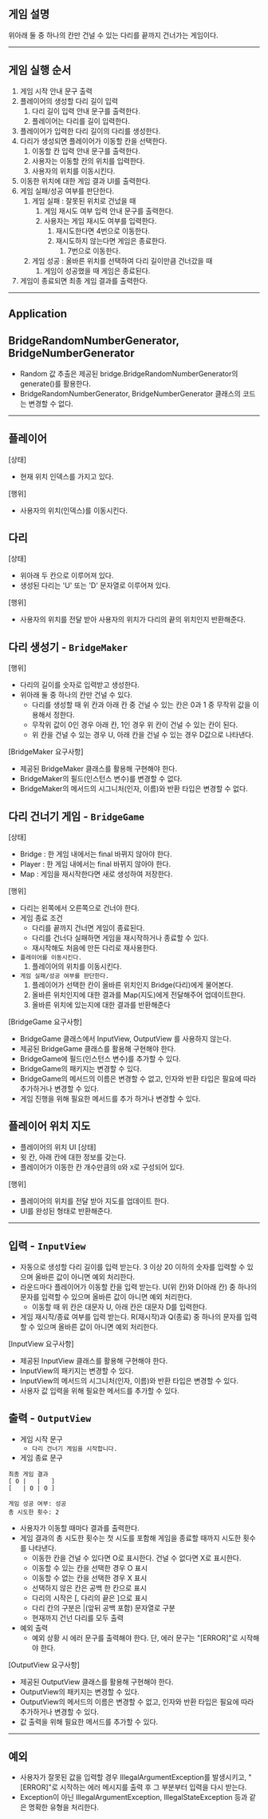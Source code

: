 ## 게임 설명

위아래 둘 중 하나의 칸만 건널 수 있는 다리를 끝까지 건너가는 게임이다.

---

## 게임 실행 순서

1. 게임 시작 안내 문구 출력
2. 플레이어의 생성할 다리 길이 입력
    1. 다리 길이 입력 안내 문구를 출력한다.
    2. 플레이어는 다리를 길이 입력한다.
3. 플레이어가 입력한 다리 길이의 다리를 생성한다.
4. 다리가 생성되면 플레이어가 이동할 칸을 선택한다.
    1. 이동할 칸 입력 안내 문구를 출력한다.
    2. 사용자는 이동할 칸의 위치를 입력한다.
    3. 사용자의 위치를 이동시킨다.
5. 이동한 위치에 대한 게임 결과 UI를 출력한다.
6. 게임 실패/성공 여부를 판단한다.
    1. 게임 실패 : 잘못된 위치로 건넜을 때
        1. 게임 재시도 여부 입력 안내 문구를 출력한다.
        2. 사용자는 게임 재시도 여부를 입력한다.
            1. 재시도한다면 4번으로 이동한다.
            2. 재시도하지 않는다면 게임은 종료한다.
                1. 7번으로 이동한다.
    2. 게임 성공 : 올바른 위치를 선택하여 다리 길이만큼 건너갔을 때
        1. 게임이 성공했을 때 게임은 종료된다.
7. 게임이 종료되면 최종 게임 결과를 출력한다.

---

## Application

## BridgeRandomNumberGenerator, BridgeNumberGenerator

- Random 값 추출은 제공된 bridge.BridgeRandomNumberGenerator의 generate()를 활용한다.
- BridgeRandomNumberGenerator, BridgeNumberGenerator 클래스의 코드는 변경할 수 없다.

---
## 플레이어
[상태]
- 현재 위치 인덱스를 가지고 있다.

[행위]
- 사용자의 위치(인덱스)를 이동시킨다.

## 다리
[상태]
- 위아래 두 칸으로 이루어져 있다.
- 생성된 다리는 'U' 또는 'D' 문자열로 이루어져 있다.

[행위]
- 사용자의 위치를 전달 받아 사용자의 위치가 다리의 끝의 위치인지 반환해준다.

## 다리 생성기 - `BridgeMaker`

[행위]
- 다리의 길이를 숫자로 입력받고 생성한다.
- 위아래 둘 중 하나의 칸만 건널 수 있다.
    - 다리를 생성할 때 위 칸과 아래 칸 중 건널 수 있는 칸은 0과 1 중 무작위 값을 이용해서 정한다.
    - 무작위 값이 0인 경우 아래 칸, 1인 경우 위 칸이 건널 수 있는 칸이 된다.
    - 위 칸을 건널 수 있는 경우 U, 아래 칸을 건널 수 있는 경우 D값으로 나타낸다.

[BridgeMaker 요구사항]

- 제공된 BridgeMaker 클래스를 활용해 구현해야 한다.
- BridgeMaker의 필드(인스턴스 변수)를 변경할 수 없다.
- BridgeMaker의 메서드의 시그니처(인자, 이름)와 반환 타입은 변경할 수 없다.

## 다리 건너기 게임 - `BridgeGame`
[상태]
- Bridge : 한 게임 내에서는 final 바뀌지 않아야 한다.
- Player : 한 게임 내에서는 final 바뀌지 않아야 한다.
- Map : 게임을 재시작한다면 새로 생성하여 저장한다.

[행위]
- 다리는 왼쪽에서 오른쪽으로 건너야 한다.
- 게임 종료 조건
    - 다리를 끝까지 건너면 게임이 종료된다.
    - 다리를 건너다 실패하면 게임을 재시작하거나 종료할 수 있다.
    - 재시작해도 처음에 만든 다리로 재사용한다.
- `플레이어를 이동시킨다.`
    1. 플레이어의 위치를 이동시킨다.
- `게임 실패/성공 여부를 판단한다.`
    1. 플레이어가 선택한 칸이 올바른 위치인지 Bridge(다리)에게 물어본다.
    2. 올바른 위치인지에 대한 결과를 Map(지도)에게 전달해주어 업데이트한다.
    3. 올바른 위치에 있는지에 대한 결과를 반환해준다

[BridgeGame 요구사항]

- BridgeGame 클래스에서 InputView, OutputView 를 사용하지 않는다.
- 제공된 BridgeGame 클래스를 활용해 구현해야 한다.
- BridgeGame에 필드(인스턴스 변수)를 추가할 수 있다.
- BridgeGame의 패키지는 변경할 수 있다.
- BridgeGame의 메서드의 이름은 변경할 수 없고, 인자와 반환 타입은 필요에 따라 추가하거나 변경할 수 있다.
- 게임 진행을 위해 필요한 메서드를 추가 하거나 변경할 수 있다.

## 플레이어 위치 지도
- 플레이어의 위치 UI
[상태]
- 윗 칸, 아래 칸에 대한 정보를 갖는다.
- 플레이어가 이동한 칸 개수만큼의 `O`와 `X`로 구성되어 있다.

[행위]
- 플레이어의 위치를 전달 받아 지도를 업데이트 한다.
- UI를 완성된 형태로 반환해준다.

---

## 입력 - `InputView`

- 자동으로 생성할 다리 길이를 입력 받는다. 3 이상 20 이하의 숫자를 입력할 수 있으며 올바른 값이 아니면 예외 처리한다.
- 라운드마다 플레이어가 이동할 칸을 입력 받는다. U(위 칸)와 D(아래 칸) 중 하나의 문자를 입력할 수 있으며 올바른 값이 아니면 예외 처리한다.
    - 이동할 때 위 칸은 대문자 U, 아래 칸은 대문자 D를 입력한다.
- 게임 재시작/종료 여부를 입력 받는다. R(재시작)과 Q(종료) 중 하나의 문자를 입력할 수 있으며 올바른 값이 아니면 예외 처리한다.

[InputView 요구사항]

- 제공된 InputView 클래스를 활용해 구현해야 한다.
- InputView의 패키지는 변경할 수 있다.
- InputView의 메서드의 시그니처(인자, 이름)와 반환 타입은 변경할 수 있다.
- 사용자 값 입력을 위해 필요한 메서드를 추가할 수 있다.

## 출력 - `OutputView`

- 게임 시작 문구
    - `다리 건너기 게임을 시작합니다.`
- 게임 종료 문구

```
최종 게임 결과
[ O |   |   ]
[   | O | O ]

게임 성공 여부: 성공
총 시도한 횟수: 2
```

- 사용자가 이동할 때마다 결과를 출력한다.
- 게임 결과의 총 시도한 횟수는 첫 시도를 포함해 게임을 종료할 때까지 시도한 횟수를 나타낸다.
    - 이동한 칸을 건널 수 있다면 O로 표시한다. 건널 수 없다면 X로 표시한다.
    - 이동할 수 있는 칸을 선택한 경우 O 표시
    - 이동할 수 없는 칸을 선택한 경우 X 표시
    - 선택하지 않은 칸은 공백 한 칸으로 표시
    - 다리의 시작은 [, 다리의 끝은 ]으로 표시
    - 다리 칸의 구분은 |(앞뒤 공백 포함) 문자열로 구분
    - 현재까지 건넌 다리를 모두 출력
- 예외 출력
    - 예외 상황 시 에러 문구를 출력해야 한다. 단, 에러 문구는 "[ERROR]"로 시작해야 한다.

[OutputView 요구사항]

- 제공된 OutputView 클래스를 활용해 구현해야 한다.
- OutputView의 패키지는 변경할 수 있다.
- OutputView의 메서드의 이름은 변경할 수 없고, 인자와 반환 타입은 필요에 따라 추가하거나 변경할 수 있다.
- 값 출력을 위해 필요한 메서드를 추가할 수 있다.

---

## 예외

- 사용자가 잘못된 값을 입력할 경우 IllegalArgumentException를 발생시키고, "[ERROR]"로 시작하는 에러 메시지를 출력 후 그 부분부터 입력을 다시 받는다.
- Exception이 아닌 IllegalArgumentException, IllegalStateException 등과 같은 명확한 유형을 처리한다.